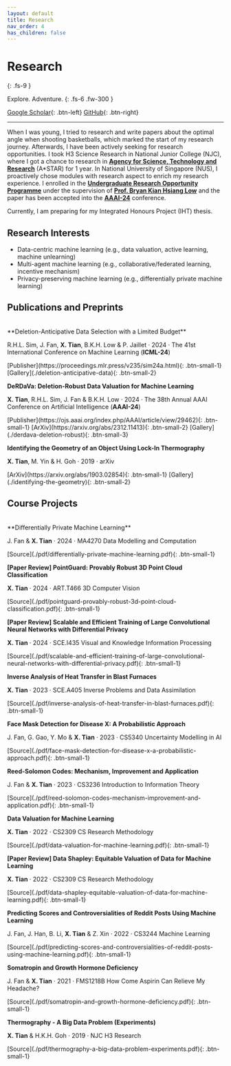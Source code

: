 ```yaml
---
layout: default
title: Research
nav_order: 4
has_children: false
---
```


# Research
{: .fs-9 }

Explore. Adventure.
{: .fs-6 .fw-300 }

[Google Scholar](https://scholar.google.com/citations?user=FdGSDcQAAAAJ&hl=en){: .btn-left} <span class='btn-filler'></span> [GitHub](https://github.com/snoidetx){: .btn-right}

---

When I was young, I tried to research and write papers about the optimal angle when shooting basketballs, which marked the start of my research journey. Afterwards, I have been actively seeking for research opportunities. I took H3 Science Research in National Junior College (NJC), where I got a chance to research in [**Agency for Science, Technology and Research**](https://www.a-star.edu.sg/) (A\*STAR) for 1 year. In National University of Singapore (NUS), I proactively chose modules with research aspect to enrich my research experience. I enrolled in the [**Undergraduate Research Opportunity Programme**](https://www.comp.nus.edu.sg/programmes/ug/project/urop/) under the supervision of [**Prof. Bryan Kian Hsiang Low**](https://www.comp.nus.edu.sg/cs/people/lowkh/) and the paper has been accepted into the [**AAAI-24**](https://aaai.org/aaai-conference/) conference.

Currently, I am preparing for my Integrated Honours Project (IHT) thesis.

## Research Interests

* Data-centric machine learning (e.g., data valuation, active learning, machine unlearning)
* Multi-agent machine learning (e.g., collaborative/federated learning, incentive mechanism)
* Privacy-preserving machine learning (e.g., differentially private machine learning)

## Publications and Preprints

<br>
**Deletion-Anticipative Data Selection with a Limited Budget**
<p class="addition">R.H.L. Sim, J. Fan, <strong>X. Tian</strong>, B.K.H. Low & P. Jaillet · 2024 · The 41st International Conference on Machine Learning (<strong>ICML-24</strong>)</p>
[Publisher](https://proceedings.mlr.press/v235/sim24a.html){: .btn-small-1} <span class='btn-small-filler'></span> [Gallery](./deletion-anticipative-data){: .btn-small-2}

**DeRDaVa: Deletion-Robust Data Valuation for Machine Learning**
<p class="addition"><strong>X. Tian</strong>, R.H.L. Sim, J. Fan & B.K.H. Low · 2024 · The 38th Annual AAAI Conference on Artificial Intelligence (<strong>AAAI-24</strong>)</p>
[Publisher](https://ojs.aaai.org/index.php/AAAI/article/view/29462){: .btn-small-1} <span class='btn-small-filler'></span> [ArXiv](https://arxiv.org/abs/2312.11413){: .btn-small-2} <span class='btn-small-filler'></span> [Gallery](./derdava-deletion-robust){: .btn-small-3}

**Identifying the Geometry of an Object Using Lock-In Thermography**
<p class="addition"><strong>X. Tian</strong>, M. Yin & H. Goh · 2019 · arXiv</p>
[ArXiv](https://arxiv.org/abs/1903.02854){: .btn-small-1} <span class='btn-small-filler'></span> [Gallery](./identifying-the-geometry){: .btn-small-2}

## Course Projects

<br>
**Differentially Private Machine Learning**
<p class="addition">J. Fan & <strong>X. Tian</strong> · 2024 · MA4270 Data Modelling and Computation</p>
[Source](./pdf/differentially-private-machine-learning.pdf){: .btn-small-1}

**[Paper Review] PointGuard: Provably Robust 3D Point Cloud Classification**
<p class="addition"><strong>X. Tian</strong> · 2024 · ART.T466 3D Computer Vision</p>
[Source](./pdf/pointguard-provably-robust-3d-point-cloud-classification.pdf){: .btn-small-1}

**[Paper Review] Scalable and Efficient Training of Large Convolutional Neural Networks with Differential Privacy**
<p class="addition"><strong>X. Tian</strong> · 2024 · SCE.I435 Visual and Knowledge Information Processing</p>
[Source](./pdf/scalable-and-efficient-training-of-large-convolutional-neural-networks-with-differential-privacy.pdf){: .btn-small-1}

**Inverse Analysis of Heat Transfer in Blast Furnaces**
<p class="addition"><strong>X. Tian</strong> · 2023 · SCE.A405 Inverse Problems and Data Assimilation</p>
[Source](./pdf/inverse-analysis-of-heat-transfer-in-blast-furnaces.pdf){: .btn-small-1}

**Face Mask Detection for Disease X: A Probabilistic Approach**
<p class="addition">J. Fan, G. Gao, Y. Mo & <strong>X. Tian</strong> · 2023 · CS5340 Uncertainty Modelling in AI</p>
[Source](./pdf/face-mask-detection-for-disease-x-a-probabilistic-approach.pdf){: .btn-small-1}

**Reed-Solomon Codes: Mechanism, Improvement and Application**
<p class="addition">J. Fan & <strong>X. Tian</strong> · 2023 · CS3236 Introduction to Information Theory</p>
[Source](./pdf/reed-solomon-codes-mechanism-improvement-and-application.pdf){: .btn-small-1}

**Data Valuation for Machine Learning**
<p class="addition"><strong>X. Tian</strong> · 2022 · CS2309 CS Research Methodology</p>
[Source](./pdf/data-valuation-for-machine-learning.pdf){: .btn-small-1}

**[Paper Review] Data Shapley: Equitable Valuation of Data for Machine Learning**
<p class="addition"><strong>X. Tian</strong> · 2022 · CS2309 CS Research Methodology</p>
[Source](./pdf/data-shapley-equitable-valuation-of-data-for-machine-learning.pdf){: .btn-small-1}

**Predicting Scores and Controversialities of Reddit Posts Using Machine Learning**
<p class="addition">J. Fan, J. Han, B. Li, <strong>X. Tian</strong> & Z. Xin · 2022 · CS3244 Machine Learning</p>
[Source](./pdf/predicting-scores-and-controversialities-of-reddit-posts-using-machine-learning.pdf){: .btn-small-1}

**Somatropin and Growth Hormone Deficiency**
<p class="addition">J. Fan & <strong>X. Tian</strong> · 2021 · FMS1218B How Come Aspirin Can Relieve My Headache?</p>
[Source](./pdf/somatropin-and-growth-hormone-deficiency.pdf){: .btn-small-1}

**Thermography - A Big Data Problem (Experiments)**
<p class="addition"><strong>X. Tian</strong> & H.K.H. Goh · 2019 · NJC H3 Research</p>
[Source](./pdf/thermography-a-big-data-problem-experiments.pdf){: .btn-small-1}
